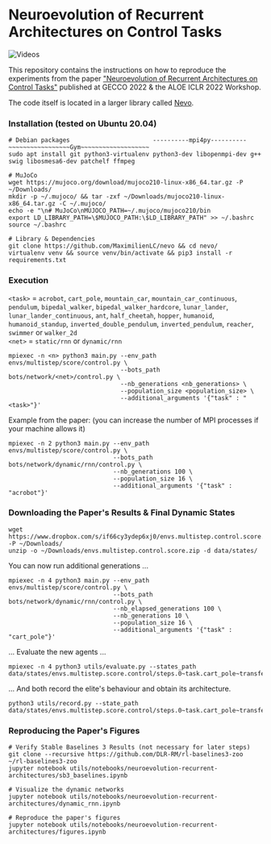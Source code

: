 # Neuroevolution of Recurrent Architectures on Control Tasks

![Videos](videos.gif)

This repository contains the instructions on how to reproduce the experiments from the paper ["Neuroevolution of Recurrent Architectures on Control Tasks"](https://openreview.net/pdf?id=rhMG7QDWIZq) published at GECCO 2022 & the ALOE ICLR 2022 Workshop.

The code itself is located in a larger library called [Nevo](https://github.com/MaximilienLC/nevo).


### Installation (tested on Ubuntu 20.04)

```
# Debian packages                       ----------mpi4py---------- ~~~~~~~~~~~~~~~~~Gym~~~~~~~~~~~~~~~~~~~
sudo apt install git python3-virtualenv python3-dev libopenmpi-dev g++ swig libosmesa6-dev patchelf ffmpeg

# MuJoCo
wget https://mujoco.org/download/mujoco210-linux-x86_64.tar.gz -P ~/Downloads/
mkdir -p ~/.mujoco/ && tar -zxf ~/Downloads/mujoco210-linux-x86_64.tar.gz -C ~/.mujoco/
echo -e "\n# MuJoCo\nMUJOCO_PATH=~/.mujoco/mujoco210/bin
export LD_LIBRARY_PATH=\$MUJOCO_PATH:\$LD_LIBRARY_PATH" >> ~/.bashrc
source ~/.bashrc

# Library & Dependencies
git clone https://github.com/MaximilienLC/nevo && cd nevo/
virtualenv venv && source venv/bin/activate && pip3 install -r requirements.txt
```

### Execution

`<task>` = `acrobot`, `cart_pole`, `mountain_car`, `mountain_car_continuous`, `pendulum`, `bipedal_walker`, `bipedal_walker_hardcore`, `lunar_lander`, `lunar_lander_continuous`, `ant`, `half_cheetah`, `hopper`, `humanoid`, `humanoid_standup`, `inverted_double_pendulum`, `inverted_pendulum`, `reacher`, `swimmer` or `walker_2d`  
`<net>` = `static/rnn` or `dynamic/rnn`  

```
mpiexec -n <n> python3 main.py --env_path envs/multistep/score/control.py \
                               --bots_path bots/network/<net>/control.py \
                               --nb_generations <nb_generations> \
                               --population_size <population_size> \
                               --additional_arguments '{"task" : "<task>"}'
```

Example from the paper: (you can increase the number of MPI processes if your machine allows it)
```
mpiexec -n 2 python3 main.py --env_path envs/multistep/score/control.py \
                             --bots_path bots/network/dynamic/rnn/control.py \
                             --nb_generations 100 \
                             --population_size 16 \
                             --additional_arguments '{"task" : "acrobot"}'
```

### Downloading the Paper's Results & Final Dynamic States

```
wget https://www.dropbox.com/s/if66cy3ydep6xj0/envs.multistep.control.score.zip -P ~/Downloads/
unzip -o ~/Downloads/envs.multistep.control.score.zip -d data/states/
```

You can now run additional generations ...
```
mpiexec -n 4 python3 main.py --env_path envs/multistep/score/control.py \
                             --bots_path bots/network/dynamic/rnn/control.py \
                             --nb_elapsed_generations 100 \
                             --nb_generations 10 \
                             --population_size 16 \
                             --additional_arguments '{"task" : "cart_pole"}'
```

... Evaluate the new agents ...
```
mpiexec -n 4 python3 utils/evaluate.py --states_path data/states/envs.multistep.score.control/steps.0~task.cart_pole~transfer.no~trials.1/bots.network.dynamic.rnn.control/16/
```

... And both record the elite's behaviour and obtain its architecture.
```
python3 utils/record.py --state_path data/states/envs.multistep.score.control/steps.0~task.cart_pole~transfer.no~trials.1/bots.network.dynamic.rnn.control/16/110/
```

### Reproducing the Paper's Figures

```
# Verify Stable Baselines 3 Results (not necessary for later steps)
git clone --recursive https://github.com/DLR-RM/rl-baselines3-zoo ~/rl-baselines3-zoo
jupyter notebook utils/notebooks/neuroevolution-recurrent-architectures/sb3_baselines.ipynb

# Visualize the dynamic networks
jupyter notebook utils/notebooks/neuroevolution-recurrent-architectures/dynamic_rnn.ipynb

# Reproduce the paper's figures  
jupyter notebook utils/notebooks/neuroevolution-recurrent-architectures/figures.ipynb
```

